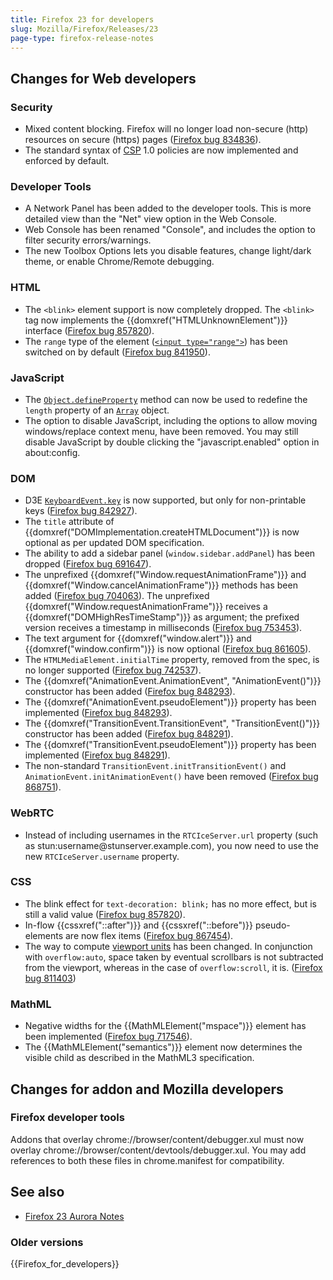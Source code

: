 ```yaml
---
title: Firefox 23 for developers
slug: Mozilla/Firefox/Releases/23
page-type: firefox-release-notes
---
```




## Changes for Web developers

### Security

- Mixed content blocking. Firefox will no longer load non-secure (http) resources on secure (https) pages ([Firefox bug 834836](https://bugzil.la/834836)).
- The standard syntax of [CSP](/Web/HTTP/CSP) 1.0 policies are now implemented and enforced by default.

### Developer Tools

- A Network Panel has been added to the developer tools. This is more detailed view than the "Net" view option in the Web Console.
- Web Console has been renamed "Console", and includes the option to filter security errors/warnings.
- The new Toolbox Options lets you disable features, change light/dark theme, or enable Chrome/Remote debugging.

### HTML

- The `<blink>` element support is now completely dropped. The `<blink>` tag now implements the {{domxref("HTMLUnknownElement")}} interface ([Firefox bug 857820](https://bugzil.la/857820)).
- The `range` type of the  element ([`<input type="range">`](/Web/HTML/Element/input/range)) has been switched on by default ([Firefox bug 841950](https://bugzil.la/841950)).

### JavaScript

- The [`Object.defineProperty`](/Web/JavaScript/Reference/Global_Objects/Object/defineProperty) method can now be used to redefine the `length` property of an [`Array`](/Web/JavaScript/Reference/Global_Objects/Array) object.
- The option to disable JavaScript, including the options to allow moving windows/replace context menu, have been removed. You may still disable JavaScript by double clicking the "javascript.enabled" option in about:config.

### DOM

- D3E [`KeyboardEvent.key`](/Web/API/KeyboardEvent#key_names_and_char_values) is now supported, but only for non-printable keys ([Firefox bug 842927](https://bugzil.la/842927)).
- The `title` attribute of {{domxref("DOMImplementation.createHTMLDocument")}} is now optional as per updated DOM specification.
- The ability to add a sidebar panel (`window.sidebar.addPanel`) has been dropped ([Firefox bug 691647](https://bugzil.la/691647)).
- The unprefixed {{domxref("Window.requestAnimationFrame")}} and {{domxref("Window.cancelAnimationFrame")}} methods has been added ([Firefox bug 704063](https://bugzil.la/704063)). The unprefixed {{domxref("Window.requestAnimationFrame")}} receives a {{domxref("DOMHighResTimeStamp")}} as argument; the prefixed version receives a timestamp in milliseconds ([Firefox bug 753453](https://bugzil.la/753453)).
- The text argument for {{domxref("window.alert")}} and {{domxref("window.confirm")}} is now optional ([Firefox bug 861605](https://bugzil.la/861605)).
- The `HTMLMediaElement.initialTime` property, removed from the spec, is no longer supported ([Firefox bug 742537](https://bugzil.la/742537)).
- The {{domxref("AnimationEvent.AnimationEvent", "AnimationEvent()")}} constructor has been added ([Firefox bug 848293](https://bugzil.la/848293)).
- The {{domxref("AnimationEvent.pseudoElement")}} property has been implemented ([Firefox bug 848293](https://bugzil.la/848293)).
- The {{domxref("TransitionEvent.TransitionEvent", "TransitionEvent()")}} constructor has been added ([Firefox bug 848291](https://bugzil.la/848291)).
- The {{domxref("TransitionEvent.pseudoElement")}} property has been implemented ([Firefox bug 848291](https://bugzil.la/848291)).
- The non-standard `TransitionEvent.initTransitionEvent()` and `AnimationEvent.initAnimationEvent()` have been removed ([Firefox bug 868751](https://bugzil.la/868751)).

### WebRTC

- Instead of including usernames in the `RTCIceServer.url` property (such as stun:username\@stunserver.example.com), you now need to use the new `RTCIceServer.username` property.

### CSS

- The blink effect for `text-decoration: blink;` has no more effect, but is still a valid value ([Firefox bug 857820](https://bugzil.la/857820)).
- In-flow {{cssxref("::after")}} and {{cssxref("::before")}} pseudo-elements are now flex items ([Firefox bug 867454](https://bugzil.la/867454)).
- The way to compute [viewport units](/Web/CSS/length#viewport-percentage_lengths) has been changed. In conjunction with `overflow:auto`, space taken by eventual scrollbars is not subtracted from the viewport, whereas in the case of `overflow:scroll`, it is. ([Firefox bug 811403](https://bugzil.la/811403))

### MathML

- Negative widths for the {{MathMLElement("mspace")}} element has been implemented ([Firefox bug 717546](https://bugzil.la/717546)).
- The {{MathMLElement("semantics")}} element now determines the visible child as described in the MathML3 specification.

## Changes for addon and Mozilla developers

### Firefox developer tools

Addons that overlay chrome://browser/content/debugger.xul must now overlay chrome://browser/content/devtools/debugger.xul. You may add references to both these files in chrome.manifest for compatibility.

## See also

- [Firefox 23 Aurora Notes](https://website-archive.mozilla.org/www.mozilla.org/firefox_releasenotes/en-us/firefox/23.0a2/auroranotes/)

### Older versions

{{Firefox_for_developers}}
